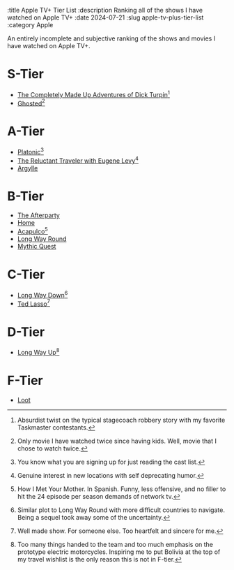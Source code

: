 :title Apple TV+ Tier List
:description Ranking all of the shows I have watched on Apple TV+
:date 2024-07-21
:slug apple-tv-plus-tier-list
:category Apple

An entirely incomplete and subjective ranking of the shows and movies I have watched on Apple TV+.

# S-Tier

- [The Completely Made Up Adventures of Dick Turpin](https://tv.apple.com/us/show/the-completely-made-up-adventures-of-dick-turpin/umc.cmc.37r7vskzmm8hk2pfbzaxlcwzg)[^1]
- [Ghosted](https://tv.apple.com/us/movie/ghosted/umc.cmc.6nodv9rf3ltfk2ar3pfc8hced)[^2]

# A-Tier

- [Platonic](https://tv.apple.com/us/show/platonic/umc.cmc.y7bc18x7co813l8i2tlsyb4l)[^3]
- [The Reluctant Traveler with Eugene Levy](https://tv.apple.com/us/show/the-reluctant-traveler-with-eugene-levy/umc.cmc.237ur6qdup9h826huv7jg25yu)[^4]
- [Argylle](https://tv.apple.com/us/movie/argylle/umc.cmc.3qy6j44hfqtekx6fx3yzh9w8i)

# B-Tier
- [The Afterparty](https://tv.apple.com/us/show/the-afterparty/umc.cmc.5wg8cnigwrkfzbdruaufzb6b0)
- [Home](https://tv.apple.com/us/show/home/umc.cmc.5xjrgoblr5l5i1ypamtayuhe9)
- [Acapulco](https://tv.apple.com/us/show/acapulco/umc.cmc.8xrkg9zywke7g6a9ahmvpr3l)[^5]
- [Long Way Round](https://tv.apple.com/us/show/long-way-round/umc.cmc.13c4zk3hpybm6u0cfk1x0vyi)
- [Mythic Quest](https://tv.apple.com/us/show/mythic-quest/umc.cmc.1nfdfd5zlk05fo1bwwetzldy3)

# C-Tier
- [Long Way Down](https://tv.apple.com/us/show/long-way-down/umc.cmc.cal17ey3zhv2lx3xkzjqjstb)[^6]
- [Ted Lasso](https://tv.apple.com/us/show/ted-lasso/umc.cmc.vtoh0mn0xn7t3c643xqonfzy)[^7]

# D-Tier
- [Long Way Up](https://tv.apple.com/us/show/long-way-up/umc.cmc.1nv0tluok21c2f8549mdjqdnh)[^8]

# F-Tier
- [Loot](https://tv.apple.com/us/show/loot/umc.cmc.5erbujil1mpazuerhr1udnk45)

[^1]: Absurdist twist on the typical stagecoach robbery story with my favorite Taskmaster contestants.
[^2]: Only movie I have watched twice since having kids. Well, movie that I chose to watch twice.
[^3]: You know what you are signing up for just reading the cast list.
[^4]: Genuine interest in new locations with self deprecating humor.
[^5]: How I Met Your Mother. In Spanish. Funny, less offensive, and no filler to hit the 24 episode per season demands of network tv.
[^6]: Similar plot to Long Way Round with more difficult countries to navigate. Being a sequel took away some of the uncertainty.
[^7]: Well made show. For someone else. Too heartfelt and sincere for me.
[^8]: Too many things handed to the team and too much emphasis on the prototype electric motorcycles. Inspiring me to put Bolivia at the top of my travel wishlist is the only reason this is not in F-tier.